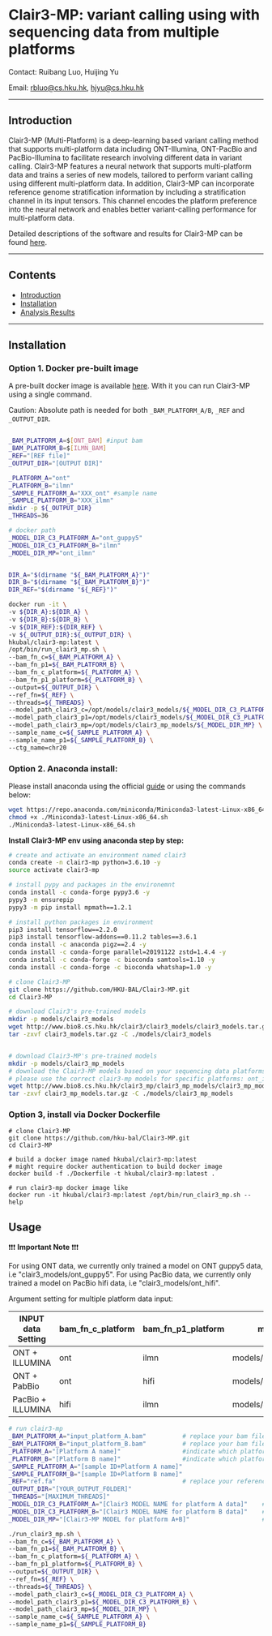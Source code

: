 # Clair3-MP: variant calling using with sequencing data from multiple platforms

Contact: Ruibang Luo, Huijing Yu

Email: rbluo@cs.hku.hk, hjyu@cs.hku.hk

---
## Introduction

Clair3-MP (Multi-Platform) is a deep-learning based variant calling method that supports multi-platform data including ONT-Illumina, ONT-PacBio and PacBio-Illumina to facilitate research involving different data in variant calling. Clair3-MP features a neural network that supports multi-platform data and trains a series of new models, tailored to perform variant calling using different multi-platform data. In addition, Clair3-MP can incorporate reference genome stratification information by including a stratification channel in its input tensors. This channel encodes the platform preference into the neural network and enables better variant-calling performance for multi-platform data.

Detailed descriptions of the software and results for Clair3-MP can be found [here](https://www.biorxiv.org/content/10.1101/2023.05.31.543184v1).

----

## Contents

* [Introduction](#introduction)
* [Installation](#installation)
* [Analysis Results](http://www.bio8.cs.hku.hk/clair3_mp/results/)
---

## Installation



### Option 1. Docker pre-built image

A pre-built docker image is available [here](https://hub.docker.com/r/hkubal/clair3-mp). With it you can run Clair3-MP using a single command.

Caution: Absolute path is needed for both `_BAM_PLATFORM_A/B`, `_REF` and `_OUTPUT_DIR`.

```bash

_BAM_PLATFORM_A=$[ONT_BAM] #input bam
_BAM_PLATFORM_B=$[ILMN_BAM]
_REF="[REF file]"
_OUTPUT_DIR="[OUTPUT DIR]"

_PLATFORM_A="ont"
_PLATFORM_B="ilmn"
_SAMPLE_PLATFORM_A="XXX_ont" #sample name
_SAMPLE_PLATFORM_B="XXX_ilmn"
mkdir -p ${_OUTPUT_DIR}
_THREADS=36

# docker path
_MODEL_DIR_C3_PLATFORM_A="ont_guppy5"   
_MODEL_DIR_C3_PLATFORM_B="ilmn"    
_MODEL_DIR_MP="ont_ilmn"   


DIR_A="$(dirname "${_BAM_PLATFORM_A}")"
DIR_B="$(dirname "${_BAM_PLATFORM_B}")"
DIR_REF="$(dirname "${_REF}")"

docker run -it \
-v ${DIR_A}:${DIR_A} \
-v ${DIR_B}:${DIR_B} \
-v ${DIR_REF}:${DIR_REF} \
-v ${_OUTPUT_DIR}:${_OUTPUT_DIR} \
hkubal/clair3-mp:latest \
/opt/bin/run_clair3_mp.sh \
--bam_fn_c=${_BAM_PLATFORM_A} \
--bam_fn_p1=${_BAM_PLATFORM_B} \
--bam_fn_c_platform=${_PLATFORM_A} \
--bam_fn_p1_platform=${_PLATFORM_B} \
--output=${_OUTPUT_DIR} \
--ref_fn=${_REF} \
--threads=${_THREADS} \
--model_path_clair3_c=/opt/models/clair3_models/${_MODEL_DIR_C3_PLATFORM_A} \
--model_path_clair3_p1=/opt/models/clair3_models/${_MODEL_DIR_C3_PLATFORM_B} \
--model_path_clair3_mp=/opt/models/clair3_mp_models/${_MODEL_DIR_MP} \
--sample_name_c=${_SAMPLE_PLATFORM_A} \
--sample_name_p1=${_SAMPLE_PLATFORM_B} \
--ctg_name=chr20 

```





### Option 2. Anaconda install:

Please install anaconda using the official [guide](https://docs.anaconda.com/anaconda/install) or using the commands below:

```bash
wget https://repo.anaconda.com/miniconda/Miniconda3-latest-Linux-x86_64.sh
chmod +x ./Miniconda3-latest-Linux-x86_64.sh
./Miniconda3-latest-Linux-x86_64.sh
```

**Install Clair3-MP env using anaconda step by step:**


```bash
# create and activate an environment named clair3
conda create -n clair3-mp python=3.6.10 -y
source activate clair3-mp

# install pypy and packages in the environemnt
conda install -c conda-forge pypy3.6 -y
pypy3 -m ensurepip
pypy3 -m pip install mpmath==1.2.1

# install python packages in environment
pip3 install tensorflow==2.2.0
pip3 install tensorflow-addons==0.11.2 tables==3.6.1
conda install -c anaconda pigz==2.4 -y
conda install -c conda-forge parallel=20191122 zstd=1.4.4 -y
conda install -c conda-forge -c bioconda samtools=1.10 -y
conda install -c conda-forge -c bioconda whatshap=1.0 -y

# clone Clair3-MP
git clone https://github.com/HKU-BAL/Clair3-MP.git
cd Clair3-MP

# download Clair3's pre-trained models
mkdir -p models/clair3_models
wget http://www.bio8.cs.hku.hk/clair3/clair3_models/clair3_models.tar.gz
tar -zxvf clair3_models.tar.gz -C ./models/clair3_models


# download Clair3-MP's pre-trained models
mkdir -p models/clair3_mp_models
# download the Clair3-MP models based on your sequencing data platforms 
# please use the correct clair3-mp models for specific platforms: ont_ilmn, ont_pb, pb_ilmn
wget http://www.bio8.cs.hku.hk/clair3_mp/clair3_mp_models/clair3_mp_models.tar.gz
tar -zxvf clair3_mp_models.tar.gz -C ./models/clair3_mp_models
```



### Option 3, install via Docker Dockerfile

```
# clone Clair3-MP
git clone https://github.com/hku-bal/Clair3-MP.git
cd Clair3-MP

# build a docker image named hkubal/clair3-mp:latest
# might require docker authentication to build docker image 
docker build -f ./Dockerfile -t hkubal/clair3-mp:latest .

# run clair3-mp docker image like 
docker run -it hkubal/clair3-mp:latest /opt/bin/run_clair3_mp.sh --help
```

## Usage
:exclamation::exclamation::exclamation: **Important Note** :exclamation::exclamation::exclamation:

For using ONT data, we currently only trained a model on ONT guppy5 data, i.e "clair3_models/ont_guppy5".
For using PacBio data, we currently only trained a model on PacBio hifi data, i.e "clair3_models/ont_hifi".

Argument setting for multiple platform data input:

|INPUT data Setting|bam_fn_c_platform|bam_fn_p1_platform|model_path_clair3_c             |model_path_clair3_p1      |model_path_clair3_mp             |
|------------------|-----------------|------------------|--------------------------------|--------------------------|---------------------------------|
|ONT + ILLUMINA    | ont             | ilmn             | models/clair3_models/ont_guppy5| models/clair3_models/ilmn| models/clair3_mp_models/ont_ilmn|
|ONT + PabBio      | ont             | hifi             | models/clair3_models/ont_guppy5| models/clair3_models/hifi| models/clair3_mp_models/ont_pb|
|PacBio + ILLUMINA | hifi            | ilmn             | models/clair3_models/hifi      | models/clair3_models/ilmn| models/clair3_mp_models/pb_ilmn |

```bash
# run clair3-mp
_BAM_PLATFORM_A="input_platform_A.bam"          # replace your bam file generated from platform A
_BAM_PLATFORM_B="input_platform_B.bam"          # replace your bam file generated from platform B
_PLATFORM_A="[Platform A name]"                 #indicate which platform is used for ${_BAM_PLATFORM_A}
_PLATFORM_B="[Platform B name]"                 #indicate which platform is used for ${_BAM_PLATFORM_B}
_SAMPLE_PLATFORM_A="[sample ID+Platform A name]"                                       # e.g. HG003_ont
_SAMPLE_PLATFORM_B="[sample ID+Platform B name]"                                      # e.g. HG003_ilmn
_REF="ref.fa"                                   # replace your reference file name here
_OUTPUT_DIR="[YOUR_OUTPUT_FOLDER]"                                                      # e.g. ./output
_THREADS="[MAXIMUM_THREADS]"                                                                   # e.g. 8
_MODEL_DIR_C3_PLATFORM_A="[Clair3 MODEL NAME for platform A data]"    # MODEL PATH for Clair3 pileup model for flatform A, e.g. ./models/clair3_models/ont_guppy5
_MODEL_DIR_C3_PLATFORM_B="[Clair3 MODEL NAME for platform B data]"    # MODEL PATH for Clair3 pileup model for flatform B, e.g. ./models/clair3_models/ilmn
_MODEL_DIR_MP="[Clair3-MP MODEL for platform A+B]"                    # MODEL PATH for Clair3-MP model, e.g. ./models/clair3_mp_models/${_PLATFORM_A}_${_PLATFORM_B}

./run_clair3_mp.sh \
--bam_fn_c=${_BAM_PLATFORM_A} \
--bam_fn_p1=${_BAM_PLATFORM_B} \
--bam_fn_c_platform=${_PLATFORM_A} \
--bam_fn_p1_platform=${_PLATFORM_B} \
--output=${_OUTPUT_DIR} \
--ref_fn=${_REF} \
--threads=${_THREADS} \
--model_path_clair3_c=${_MODEL_DIR_C3_PLATFORM_A} \
--model_path_clair3_p1=${_MODEL_DIR_C3_PLATFORM_B} \
--model_path_clair3_mp=${_MODEL_DIR_MP} \
--sample_name_c=${_SAMPLE_PLATFORM_A} \
--sample_name_p1=${_SAMPLE_PLATFORM_B}
```

